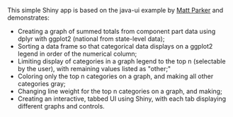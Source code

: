 
This simple Shiny app is based on the java-ui example by [Matt Parker](http://blog.revolutionanalytics.com/2015/12/reports-r-jquery.html) and demonstrates:

* Creating a graph of summed totals from component part data using dplyr with ggplot2 (national from state-level data);
* Sorting a data frame so that categorical data displays on a ggplot2 legend in order of the numerical column;
* Limiting display of categories in a graph legend to the top n (selectable by the user), with remaining values listed as "other;"
* Coloring only the top n categories on a graph, and making all other categories gray;
* Changing line weight for the top n categories on a graph, and making;
* Creating an interactive, tabbed UI using Shiny, with each tab displaying different graphs and controls.

